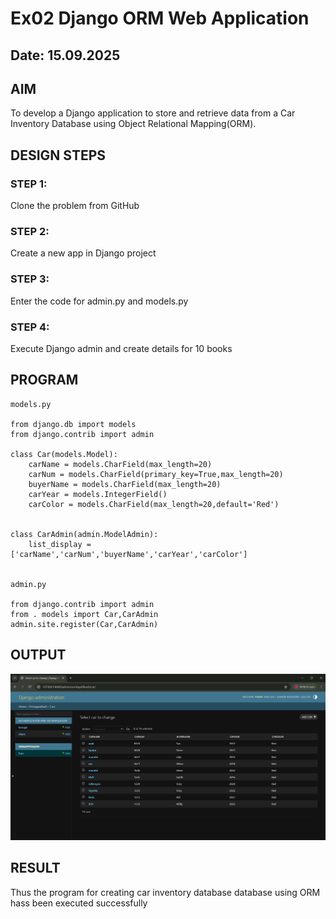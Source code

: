 # Ex02 Django ORM Web Application
## Date: 15.09.2025

## AIM
To develop a Django application to store and retrieve data from a Car Inventory Database using Object Relational Mapping(ORM).





## DESIGN STEPS

### STEP 1:
Clone the problem from GitHub

### STEP 2:
Create a new app in Django project

### STEP 3:
Enter the code for admin.py and models.py

### STEP 4:
Execute Django admin and create details for 10 books

## PROGRAM
```
models.py

from django.db import models
from django.contrib import admin

class Car(models.Model):
    carName = models.CharField(max_length=20)
    carNum = models.CharField(primary_key=True,max_length=20)
    buyerName = models.CharField(max_length=20)
    carYear = models.IntegerField()
    carColor = models.CharField(max_length=20,default='Red')


class CarAdmin(admin.ModelAdmin):
    list_display = ['carName','carNum','buyerName','carYear','carColor']


admin.py

from django.contrib import admin
from . models import Car,CarAdmin
admin.site.register(Car,CarAdmin)

```


## OUTPUT
![alt text](orm.png)


## RESULT
Thus the program for creating car inventory database database using ORM hass been executed successfully
